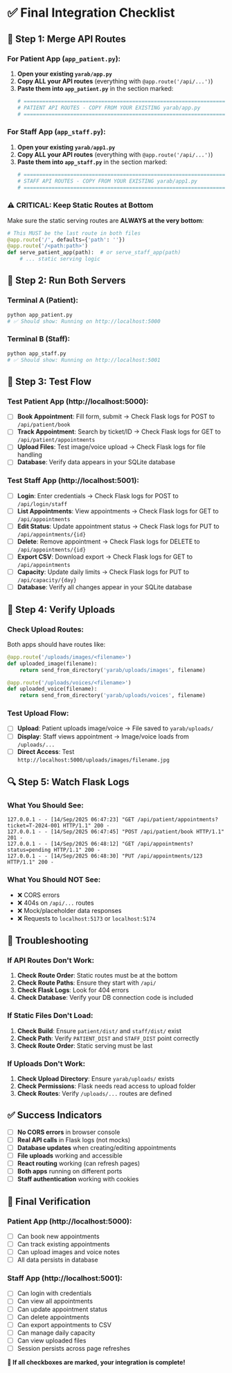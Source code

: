 # ✅ Final Integration Checklist

## 🔄 Step 1: Merge API Routes

### For Patient App (`app_patient.py`):
1. **Open your existing `yarab/app.py`**
2. **Copy ALL your API routes** (everything with `@app.route('/api/...')`)
3. **Paste them into `app_patient.py`** in the section marked:
   ```python
   # =============================================================================
   # PATIENT API ROUTES - COPY FROM YOUR EXISTING yarab/app.py
   # =============================================================================
   ```

### For Staff App (`app_staff.py`):
1. **Open your existing `yarab/app1.py`**
2. **Copy ALL your API routes** (everything with `@app.route('/api/...')`)
3. **Paste them into `app_staff.py`** in the section marked:
   ```python
   # =============================================================================
   # STAFF API ROUTES - COPY FROM YOUR EXISTING yarab/app1.py
   # =============================================================================
   ```

### ⚠️ **CRITICAL**: Keep Static Routes at Bottom
Make sure the static serving routes are **ALWAYS at the very bottom**:
```python
# This MUST be the last route in both files
@app.route('/', defaults={'path': ''})
@app.route('/<path:path>')
def serve_patient_app(path):  # or serve_staff_app(path)
    # ... static serving logic
```

## 🚀 Step 2: Run Both Servers

### Terminal A (Patient):
```bash
python app_patient.py
# ✅ Should show: Running on http://localhost:5000
```

### Terminal B (Staff):
```bash
python app_staff.py
# ✅ Should show: Running on http://localhost:5001
```

## 🧪 Step 3: Test Flow

### Test Patient App (http://localhost:5000):
- [ ] **Book Appointment**: Fill form, submit → Check Flask logs for POST to `/api/patient/book`
- [ ] **Track Appointment**: Search by ticket/ID → Check Flask logs for GET to `/api/patient/appointments`
- [ ] **Upload Files**: Test image/voice upload → Check Flask logs for file handling
- [ ] **Database**: Verify data appears in your SQLite database

### Test Staff App (http://localhost:5001):
- [ ] **Login**: Enter credentials → Check Flask logs for POST to `/api/login/staff`
- [ ] **List Appointments**: View appointments → Check Flask logs for GET to `/api/appointments`
- [ ] **Edit Status**: Update appointment status → Check Flask logs for PUT to `/api/appointments/{id}`
- [ ] **Delete**: Remove appointment → Check Flask logs for DELETE to `/api/appointments/{id}`
- [ ] **Export CSV**: Download export → Check Flask logs for GET to `/api/appointments`
- [ ] **Capacity**: Update daily limits → Check Flask logs for PUT to `/api/capacity/{day}`
- [ ] **Database**: Verify all changes appear in your SQLite database

## 📁 Step 4: Verify Uploads

### Check Upload Routes:
Both apps should have routes like:
```python
@app.route('/uploads/images/<filename>')
def uploaded_image(filename):
    return send_from_directory('yarab/uploads/images', filename)

@app.route('/uploads/voices/<filename>')
def uploaded_voice(filename):
    return send_from_directory('yarab/uploads/voices', filename)
```

### Test Upload Flow:
- [ ] **Upload**: Patient uploads image/voice → File saved to `yarab/uploads/`
- [ ] **Display**: Staff views appointment → Image/voice loads from `/uploads/...`
- [ ] **Direct Access**: Test `http://localhost:5000/uploads/images/filename.jpg`

## 🔍 Step 5: Watch Flask Logs

### What You Should See:
```
127.0.0.1 - - [14/Sep/2025 06:47:23] "GET /api/patient/appointments?ticket=T-2024-001 HTTP/1.1" 200 -
127.0.0.1 - - [14/Sep/2025 06:47:45] "POST /api/patient/book HTTP/1.1" 201 -
127.0.0.1 - - [14/Sep/2025 06:48:12] "GET /api/appointments?status=pending HTTP/1.1" 200 -
127.0.0.1 - - [14/Sep/2025 06:48:30] "PUT /api/appointments/123 HTTP/1.1" 200 -
```

### What You Should NOT See:
- ❌ CORS errors
- ❌ 404s on `/api/...` routes
- ❌ Mock/placeholder data responses
- ❌ Requests to `localhost:5173` or `localhost:5174`

## 🐛 Troubleshooting

### If API Routes Don't Work:
1. **Check Route Order**: Static routes must be at the bottom
2. **Check Route Paths**: Ensure they start with `/api/`
3. **Check Flask Logs**: Look for 404 errors
4. **Check Database**: Verify your DB connection code is included

### If Static Files Don't Load:
1. **Check Build**: Ensure `patient/dist/` and `staff/dist/` exist
2. **Check Path**: Verify `PATIENT_DIST` and `STAFF_DIST` point correctly
3. **Check Route Order**: Static serving must be last

### If Uploads Don't Work:
1. **Check Upload Directory**: Ensure `yarab/uploads/` exists
2. **Check Permissions**: Flask needs read access to upload folder
3. **Check Routes**: Verify `/uploads/...` routes are defined

## ✅ Success Indicators

- [ ] **No CORS errors** in browser console
- [ ] **Real API calls** in Flask logs (not mocks)
- [ ] **Database updates** when creating/editing appointments
- [ ] **File uploads** working and accessible
- [ ] **React routing** working (can refresh pages)
- [ ] **Both apps** running on different ports
- [ ] **Staff authentication** working with cookies

## 🎯 Final Verification

### Patient App (http://localhost:5000):
- [ ] Can book new appointments
- [ ] Can track existing appointments
- [ ] Can upload images and voice notes
- [ ] All data persists in database

### Staff App (http://localhost:5001):
- [ ] Can login with credentials
- [ ] Can view all appointments
- [ ] Can update appointment status
- [ ] Can delete appointments
- [ ] Can export appointments to CSV
- [ ] Can manage daily capacity
- [ ] Can view uploaded files
- [ ] Session persists across page refreshes

**🎉 If all checkboxes are marked, your integration is complete!**
